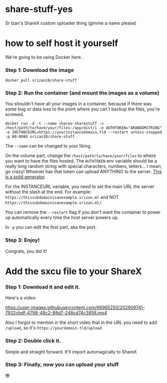 # share-stuff-yes
Sr Izan's ShareX custom uploader thing (gimme a name please)

# how to self host it yourself

We're going to be using Docker here.

### Step 1: Download the image
`docker pull srizan10/share-stuff`

### Step 2: Run the container (and mount the images as a volume)
You shouldn't have all your images in a container, because if there was some bug or data loss to the point where you can't backup the files, you're screwed.

`docker run -d -t --name sharex-sharestuff -v /host/path/to/have/your/files:/app/dist/i -e AUTHTOKEN="ARANDOMSTRING" -e INSTANCEURL=https://yourinstancedomain.tld --restart unless-stopped -p 80:8080 srizan10/share-stuff`

The `--name` can be changed to your liking.

On the volume part, change the `/host/path/to/have/your/files` to where you want to have the files hosted.
The `AUTHTOKEN` env variable should be a really long random string with special characters, numbers, letters... I mean, go crazy! Whoever has that token can upload ANYTHING to the server. [This is a solid generator](https://delinea.com/resources/password-generator-it-tool).

For the INSTANCEURL variable, you need to set the main URL the server without the slash at the end. For example: `https://thissubdomainisanexample.srizan.ml` and NOT `https://thissubdomainisanexample.srizan.ml/`.

You can remove the `--restart` flag if you don't want the container to power up automatically every time the host server powers up.

In `-p` you can edit the first part, aka the port.

### Step 3: Enjoy!

Congrats, you did it!

# Add the sxcu file to your ShareX

### Step 1: Download it and edit it.

Here's a video:

https://user-images.githubusercontent.com/66965250/202909741-7932cbdf-4798-48c2-88d7-248cd74c3858.mp4

Also I forgot to mention in the short video that in the URL you need to add `/upload`, so it's `https://yourdomain.tld/upload`

### Step 2: Double click it.

Simple and straight forward. It'll import automagically to ShareX

### Step 3: Finally, now you can upload your stuff

😎